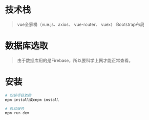 # 技术栈
> vue全家桶（vue.js、axios、 vue-router、 vuex）
> Bootstrap布局

# 数据库选取
> 由于数据库用的是Firebase，所以要科学上网才能正常查看。

# 安装

``` bash
# 安装项目依赖
npm install或cnpm install

# 启动服务
npm run dev

```


